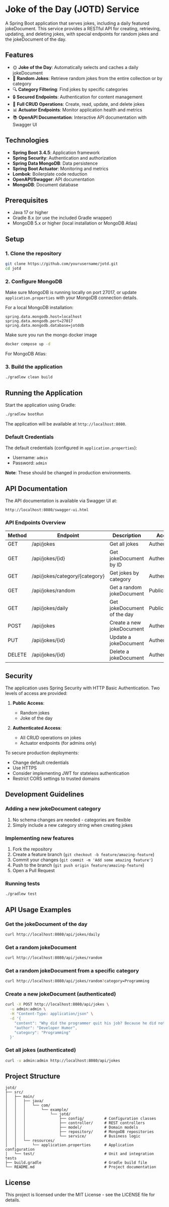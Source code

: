 # Joke of the Day (JOTD) Service

A Spring Boot application that serves jokes, including a daily featured jokeDocument. This service provides a RESTful API for creating, retrieving, updating, and deleting jokes, with special endpoints for random jokes and the jokeDocument of the day.

## Features

- 🌞 **Joke of the Day**: Automatically selects and caches a daily jokeDocument
- 🎲 **Random Jokes**: Retrieve random jokes from the entire collection or by category
- 🔍 **Category Filtering**: Find jokes by specific categories
- 🔒 **Secured Endpoints**: Authentication for content management
- 📝 **Full CRUD Operations**: Create, read, update, and delete jokes
- 📊 **Actuator Endpoints**: Monitor application health and metrics
- 📚 **OpenAPI Documentation**: Interactive API documentation with Swagger UI

## Technologies

- **Spring Boot 3.4.5**: Application framework
- **Spring Security**: Authentication and authorization
- **Spring Data MongoDB**: Data persistence
- **Spring Boot Actuator**: Monitoring and metrics
- **Lombok**: Boilerplate code reduction
- **OpenAPI/Swagger**: API documentation
- **MongoDB**: Document database

## Prerequisites

- Java 17 or higher
- Gradle 8.x (or use the included Gradle wrapper)
- MongoDB 5.x or higher (local installation or MongoDB Atlas)

## Setup

### 1. Clone the repository

```bash
git clone https://github.com/yourusername/jotd.git
cd jotd
```

### 2. Configure MongoDB

Make sure MongoDB is running locally on port 27017, or update `application.properties` with your MongoDB connection details.

For a local MongoDB installation:

```properties
spring.data.mongodb.host=localhost
spring.data.mongodb.port=27017
spring.data.mongodb.database=jotddb
```

Make sure you run the mongo docker image

```bash
docker compose up -d 
```

For MongoDB Atlas:

### 3. Build the application

```bash
./gradlew clean build
```

## Running the Application

Start the application using Gradle:

```bash
./gradlew bootRun
```

The application will be available at `http://localhost:8080`.

### Default Credentials

The default credentials (configured in `application.properties`):
- Username: `admin`
- Password: `admin`

**Note**: These should be changed in production environments.

## API Documentation

The API documentation is available via Swagger UI at:

```
http://localhost:8080/swagger-ui.html
```

### API Endpoints Overview

| Method | Endpoint                       | Description                         | Access          |
|--------|--------------------------------|-------------------------------------|-----------------|
| GET    | /api/jokes                     | Get all jokes                       | Authenticated   |
| GET    | /api/jokes/{id}                | Get jokeDocument by ID                      | Authenticated   |
| GET    | /api/jokes/category/{category} | Get jokes by category               | Authenticated   |
| GET    | /api/jokes/random              | Get a random jokeDocument                   | Public          |
| GET    | /api/jokes/daily               | Get jokeDocument of the day                 | Public          |
| POST   | /api/jokes                     | Create a new jokeDocument                   | Authenticated   |
| PUT    | /api/jokes/{id}                | Update a jokeDocument                       | Authenticated   |
| DELETE | /api/jokes/{id}                | Delete a jokeDocument                       | Authenticated   |

## Security

The application uses Spring Security with HTTP Basic Authentication. Two levels of access are provided:

1. **Public Access**:
   - Random jokes
   - Joke of the day

2. **Authenticated Access**:
   - All CRUD operations on jokes
   - Actuator endpoints (for admins only)

To secure production deployments:
- Change default credentials
- Use HTTPS
- Consider implementing JWT for stateless authentication
- Restrict CORS settings to trusted domains

## Development Guidelines

### Adding a new jokeDocument category

1. No schema changes are needed - categories are flexible
2. Simply include a new category string when creating jokes

### Implementing new features

1. Fork the repository
2. Create a feature branch (`git checkout -b feature/amazing-feature`)
3. Commit your changes (`git commit -m 'Add some amazing feature'`)
4. Push to the branch (`git push origin feature/amazing-feature`)
5. Open a Pull Request

### Running tests

```bash
./gradlew test
```

## API Usage Examples

### Get the jokeDocument of the day

```bash
curl http://localhost:8080/api/jokes/daily
```

### Get a random jokeDocument

```bash
curl http://localhost:8080/api/jokes/random
```

### Get a random jokeDocument from a specific category

```bash
curl http://localhost:8080/api/jokes/random?category=Programming
```

### Create a new jokeDocument (authenticated)

```bash
curl -X POST http://localhost:8080/api/jokes \
  -u admin:admin \
  -H "Content-Type: application/json" \
  -d '{
    "content": "Why did the programmer quit his job? Because he did not get arrays.",
    "author": "Developer Humor",
    "category": "Programming"
  }'
```

### Get all jokes (authenticated)

```bash
curl -u admin:admin http://localhost:8080/api/jokes
```

## Project Structure

```
jotd/
├── src/
│   ├── main/
│   │   ├── java/
│   │   │   └── com/
│   │   │       └── example/
│   │   │           └── jotd/
│   │   │               ├── config/         # Configuration classes
│   │   │               ├── controller/     # REST controllers
│   │   │               ├── model/          # Domain models
│   │   │               ├── repository/     # MongoDB repositories
│   │   │               └── service/        # Business logic
│   │   └── resources/
│   │       └── application.properties      # Application configuration
│   └── test/                               # Unit and integration tests
├── build.gradle                            # Gradle build file
└── README.md                               # Project documentation
```

## License

This project is licensed under the MIT License - see the LICENSE file for details.

